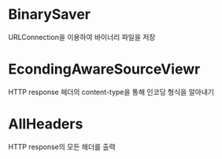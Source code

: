 # BinarySaver
URLConnection을 이용하여 바이너리 파일을 저장
# EcondingAwareSourceViewr
HTTP response 헤더의 content-type을 통해 인코딩 형식을 알아내기
# AllHeaders
HTTP response의 모든 헤더를 출력 